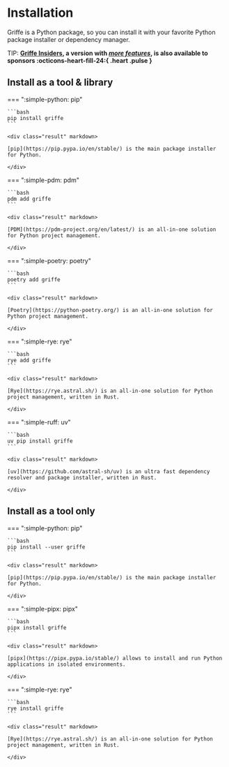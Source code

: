 # Installation

Griffe is a Python package, so you can install it with your favorite Python package installer or dependency manager.

TIP: **[Griffe Insiders](insiders/index.md), a version with [*more features*](insiders/index.md#whats-in-it-for-me), is also available to sponsors :octicons-heart-fill-24:{ .heart .pulse }**

## Install as a tool & library

=== ":simple-python: pip"

    ```bash
    pip install griffe
    ```

    <div class="result" markdown>

    [pip](https://pip.pypa.io/en/stable/) is the main package installer for Python.
    
    </div>

=== ":simple-pdm: pdm"

    ```bash
    pdm add griffe
    ```

    <div class="result" markdown>

    [PDM](https://pdm-project.org/en/latest/) is an all-in-one solution for Python project management.

    </div>

=== ":simple-poetry: poetry"

    ```bash
    poetry add griffe
    ```

    <div class="result" markdown>

    [Poetry](https://python-poetry.org/) is an all-in-one solution for Python project management.

    </div>

=== ":simple-rye: rye"

    ```bash
    rye add griffe
    ```

    <div class="result" markdown>

    [Rye](https://rye.astral.sh/) is an all-in-one solution for Python project management, written in Rust.

    </div>

=== ":simple-ruff: uv"

    ```bash
    uv pip install griffe
    ```

    <div class="result" markdown>

    [uv](https://github.com/astral-sh/uv) is an ultra fast dependency resolver and package installer, written in Rust.

    </div>

## Install as a tool only

=== ":simple-python: pip"

    ```bash
    pip install --user griffe
    ```

    <div class="result" markdown>

    [pip](https://pip.pypa.io/en/stable/) is the main package installer for Python.
    
    </div>

=== ":simple-pipx: pipx"

    ```bash
    pipx install griffe
    ```

    <div class="result" markdown>

    [pipx](https://pipx.pypa.io/stable/) allows to install and run Python applications in isolated environments.

    </div>

=== ":simple-rye: rye"

    ```bash
    rye install griffe
    ```

    <div class="result" markdown>

    [Rye](https://rye.astral.sh/) is an all-in-one solution for Python project management, written in Rust.

    </div>
